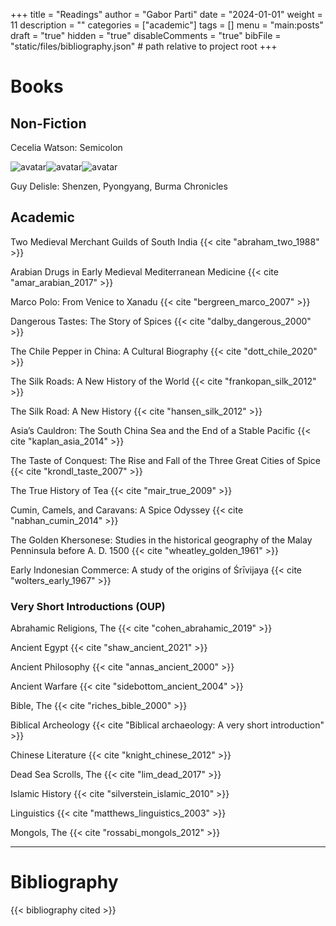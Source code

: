 +++
title = "Readings"
author = "Gabor Parti"
date = "2024-01-01"
weight = 11
description = ""
categories = ["academic"]
tags = []
menu = "main:posts"
draft = "true"
hidden = "true"
disableComments = "true"
bibFile = "static/files/bibliography.json" # path relative to project root
+++
# Books

## Non-Fiction

Cecelia Watson: Semicolon

<i class="fa fa-1x fa-star"></i> <i class="fa fa-1x fa-star"></i> <i class="fa fa-1x fa-star"></i> <i class="fa fa-1x fa-star"></i> <i class="fa fa-1x fa-star-half"></i>

<div class="avatar"><img src="/images/avatar.jpg" alt="avatar"><img src="/images/avatar.jpg" alt="avatar"><img src="/images/avatar.jpg" alt="avatar"></div>

Guy Delisle: Shenzen, Pyongyang, Burma Chronicles



## Academic

Two Medieval Merchant Guilds of South India {{< cite "abraham_two_1988" >}}

Arabian Drugs in Early Medieval Mediterranean Medicine {{< cite "amar_arabian_2017" >}}

Marco Polo: From Venice to Xanadu {{< cite "bergreen_marco_2007" >}}

Dangerous Tastes: The Story of Spices {{< cite "dalby_dangerous_2000" >}} 

The Chile Pepper in China: A Cultural Biography {{< cite "dott_chile_2020" >}}

The Silk Roads: A New History of the World {{< cite "frankopan_silk_2012" >}}

The Silk Road: A New History {{< cite "hansen_silk_2012" >}}

Asia’s Cauldron: The South China Sea and the End of a Stable Pacific {{< cite "kaplan_asia_2014" >}}

The Taste of Conquest: The Rise and Fall of the Three Great Cities of Spice {{< cite "krondl_taste_2007" >}} 

The True History of Tea {{< cite "mair_true_2009" >}}

Cumin, Camels, and Caravans: A Spice Odyssey {{< cite "nabhan_cumin_2014" >}}

The Golden Khersonese: Studies in the historical geography of the Malay Penninsula before A. D. 1500 {{< cite "wheatley_golden_1961" >}}

Early Indonesian Commerce: A study of the origins of Śrīvijaya {{< cite "wolters_early_1967" >}}



### <i class="fa fa-1x fa-bolt"></i> Very Short Introductions (OUP)

Abrahamic Religions, The {{< cite "cohen_abrahamic_2019" >}}

Ancient Egypt {{< cite "shaw_ancient_2021" >}}

Ancient Philosophy {{< cite "annas_ancient_2000" >}}

Ancient Warfare {{< cite "sidebottom_ancient_2004" >}}

Bible, The {{< cite "riches_bible_2000" >}}

Biblical Archeology {{< cite "Biblical archaeology: A very short introduction" >}}

Chinese Literature {{< cite "knight_chinese_2012" >}}

Dead Sea Scrolls, The {{< cite "lim_dead_2017" >}}

Islamic History {{< cite "silverstein_islamic_2010" >}}

Linguistics {{< cite "matthews_linguistics_2003" >}}

Mongols, The {{< cite "rossabi_mongols_2012" >}}



<!-- ## Fiction -->

<!-- Claude Cockburn: Beat the Devil -->

<!-- ## Other -->

***

# Bibliography

{{< bibliography cited >}}
